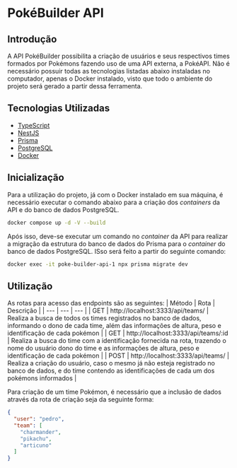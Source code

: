 # PokéBuilder API

## Introdução
A API PokéBuilder possibilita a criação de usuários e seus respectivos times formados por Pokémons fazendo uso de uma API externa, a PokéAPI. Não é necessário possuir todas as tecnologias listadas abaixo instaladas no computador, apenas o Docker instalado, visto que todo o ambiente do projeto será gerado a partir dessa ferramenta. 

## Tecnologias Utilizadas
- [TypeScript](https://www.typescriptlang.org/)
- [NestJS](https://docs.nestjs.com/)
- [Prisma](https://www.prisma.io/)
- [PostgreSQL](https://www.postgresql.org/)
- [Docker](https://docs.docker.com/desktop/)

## Inicialização
Para a utilização do projeto, já com o Docker instalado em sua máquina, é necessário executar o comando abaixo para a criação dos _containers_ da API e do banco de dados PostgreSQL.

```bash
docker compose up -d -V --build
```
Após isso, deve-se executar um comando no _container_ da API para realizar a migração da estrutura do banco de dados do Prisma para o _container_ do banco de dados PostgreSQL. ISso será feito a partir do seguinte comando:

```bash
docker exec -it poke-builder-api-1 npx prisma migrate dev 
```

## Utilização

As rotas para acesso das endpoints são as seguintes:
| Método | Rota | Descrição |
| --- | --- | --- |
| GET | http://localhost:3333/api/teams/ | Realiza a busca de todos os times registrados no banco de dados, informando o dono de cada time, além das informações de altura, peso e identificação de cada pokémon |
| GET | http://localhost:3333/api/teams/:id | Realiza a busca do time com a identificação fornecida na rota, trazendo o nome do usuário dono do time e as informações de altura, peso e identificação de cada pokémon |
| POST | http://localhost:3333/api/teams/ | Realiza a criação do usuário, caso o mesmo já não esteja registrado no banco de dados, e do time contendo as identificações de cada um dos pokémons informados |


Para criação de um time Pokémon, é necessário que a inclusão de dados através da rota de criação seja da seguinte forma:
```json
{
  "user": "pedro",
  "team": [
    "charmander",
    "pikachu",
    "articuno"
  ]
}
```
